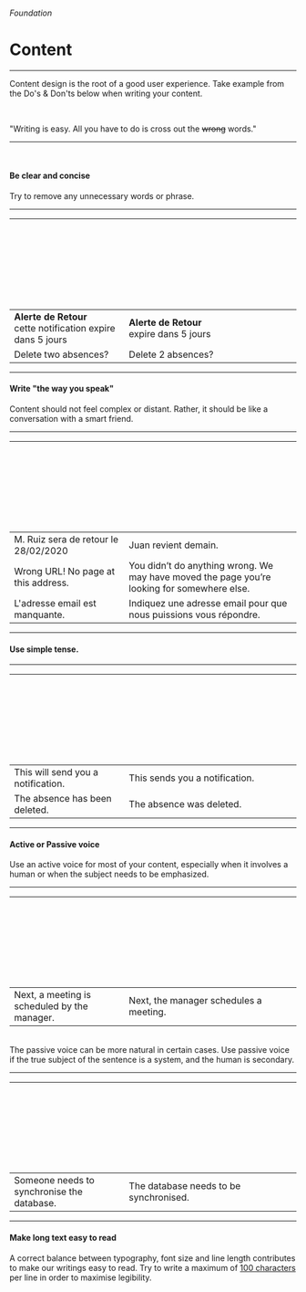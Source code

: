 <h6 class="is-uppercase has-text-grey has-text-weight-medium is-size-6 is-size-7-mobile">Foundation</h6>
<h1 class="title is-size-2-mobile">Content</h1>
<hr class="is-visible is-size-3">
<p class="is-size-4 has-text-dark is-size-5-mobile">
    <span class="has-text-weight-semibold">Content</span> design is the root of a good user experience. Take example from the Do's & Don'ts below when writing your content.
</p>
<br>
<p class="is-size-4 has-text-dark is-italic is-size-5-mobile">"Writing is easy. All you have to do is cross out the <strike>wrong</strike> words."</p>
<hr class="is-visible is-size-3"><br>

<h4 class="title is-family-primary"><strong>Be clear and concise</strong></h4>
Try to remove any unnecessary words or phrase.
<hr class="is-size-7">
<div class="box is-well">
    <table class="table is-fullwidth is-brdered is-marginless">
        <thead>
            <tr>
                <th align width="40%"><svg class="icon is-size-4 has-fill-danger" style="transform: rotate(45deg);"><use xlink:href="media/bds-icons.min.svg#plus-g"></use></svg></th>
                <th align width="60%"><svg class="icon is-size-4 has-fill-success"><use xlink:href="media/bds-icons.min.svg#check-bold-g"></use></svg></th>
            </tr>
        </thead>
        <tbody>
            <tr>
                <td class="has-text-grey-dark"><strong>Alerte de Retour</strong><br>cette notification expire dans 5 jours</td>
                <td><strong>Alerte de Retour</strong><br>expire dans 5 jours</td>
            </tr>
            <tr>
                <td class="has-text-grey-dark">Delete two absences?</td>
                <td>Delete 2 absences?</td>
            </tr>
        </tbody>
    </table>
</div>

<hr class="is-size-2">

<h4 class="title is-family-primary"><strong>Write "the way you speak"</strong></h4>
Content should not feel complex or distant. Rather, it should be like a conversation with a smart friend.
<hr class="is-size-7">
<div class="box is-well">
    <table class="table is-fullwidth is-marginless">
        <thead>
            <tr>
                <th align width="40%"><svg class="icon is-size-4 has-fill-danger" style="transform: rotate(45deg);"><use xlink:href="media/bds-icons.min.svg#plus-g"></use></svg></th>
                <th align width="60%"><svg class="icon is-size-4 has-fill-success"><use xlink:href="media/bds-icons.min.svg#check-bold-g"></use></svg></th>
            </tr>
        </thead>
        <tbody>
            <tr>
                <td class="has-text-grey-dark">M. Ruiz sera de retour le 28/02/2020</td>
                <td>Juan revient demain.</td>
            </tr>
            <tr>
                <td class="has-text-grey-dark">Wrong URL! No page at this address.</td>
                <td>You didn’t do anything wrong. We may have moved the page you’re looking for somewhere else.</td>
            </tr>
            <tr>
                <td class="has-text-grey-dark">L'adresse email est manquante.</td>
                <td>Indiquez une adresse email pour que nous puissions vous répondre.</td>
            </tr>
        </tbody>
    </table>
</div>

<hr class="is-size-2">

<h4 class="title is-family-primary"><strong>Use simple tense.</strong></h4>
<hr class="is-size-7">
<div class="box is-well">
    <table class="table is-fullwidth is-marginless">
        <thead>
            <tr>
                <th align width="40%"><svg class="icon is-size-4 has-fill-danger" style="transform: rotate(45deg);"><use xlink:href="media/bds-icons.min.svg#plus-g"></use></svg></th>
                <th align width="60%"><svg class="icon is-size-4 has-fill-success"><use xlink:href="media/bds-icons.min.svg#check-bold-g"></use></svg></th>
            </tr>
        </thead>
        <tbody>
            <tr>
                <td class="has-text-grey-dark">This will send you a notification.</td>
                <td>This sends you a notification.</td>
            </tr>
            <tr>
                <td class="has-text-grey-dark">The absence has been deleted.</td>
                <td>The absence was deleted.</td>
            </tr>
        </tbody>
    </table>
</div>

<hr class="is-size-2">

<h4 class="title is-family-primary"><strong>Active or Passive voice</strong></h4>

Use an active voice for most of your content, especially when it involves a human or when the subject needs to be emphasized.

<hr class="is-size-7">
<div class="box is-well">
    <table class="table is-fullwidth is-marginless">
        <thead>
            <tr>
                <th align width="40%"><svg class="icon is-size-4 has-fill-danger" style="transform: rotate(45deg);"><use xlink:href="media/bds-icons.min.svg#plus-g"></use></svg></th>
                <th align width="60%"><svg class="icon is-size-4 has-fill-success"><use xlink:href="media/bds-icons.min.svg#check-bold-g"></use></svg></th>
            </tr>
        </thead>
        <tbody>
            <tr>
            <td class="has-text-grey-dark">Next, a meeting is scheduled by the manager.</td>
            <td>Next, the manager schedules a meeting.</td>
            </tr>
        </tbody>
    </table>
</div>

<br>The passive voice can be more natural in certain cases. Use passive voice if the true subject of the sentence is a system, and the human is secondary.

<hr class="is-size-7">
<div class="box is-well">
    <table class="table is-fullwidth is-marginless">
        <thead>
            <tr>
                <th align width="40%"><svg class="icon is-size-4 has-fill-danger" style="transform: rotate(45deg);"><use xlink:href="media/bds-icons.min.svg#plus-g"></use></svg></th>
                <th align width="60%"><svg class="icon is-size-4 has-fill-success"><use xlink:href="media/bds-icons.min.svg#check-bold-g"></use></svg></th>
            </tr>
        </thead>
        <tbody>
            <tr>
            <td class="has-text-grey-dark">Someone needs to synchronise the database.</td>
            <td>The database needs to be synchronised.</td>
            </tr>
        </tbody>
    </table>
</div>

<hr class="is-size-2">

<h4 class="title is-family-primary"><strong>Make long text easy to read</strong></h4>

A correct balance between typography, font size and line length contributes to make our writings easy to read. 
Try to write a maximum of <u class="has-text-weight-semibold">100 characters</u> per line in order to maximise legibility.

<br>